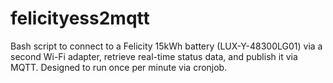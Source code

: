 # felicityess2mqtt
Bash script to connect to a Felicity 15kWh battery (LUX-Y-48300LG01) via a second Wi-Fi adapter, retrieve real-time status data, and publish it via MQTT. Designed to run once per minute via cronjob.
